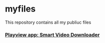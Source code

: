# myfiles
This repository contains all my publiuc files
<h3><a href="https://playview.org">Playview app: Smart Video Downloader</a></h3>
